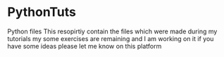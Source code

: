 # PythonTuts
Python files
This resopirtiy contain the files which were made during my tutorials my some exercises are remaining and I am working on it if you have some ideas please let me know on this platform
